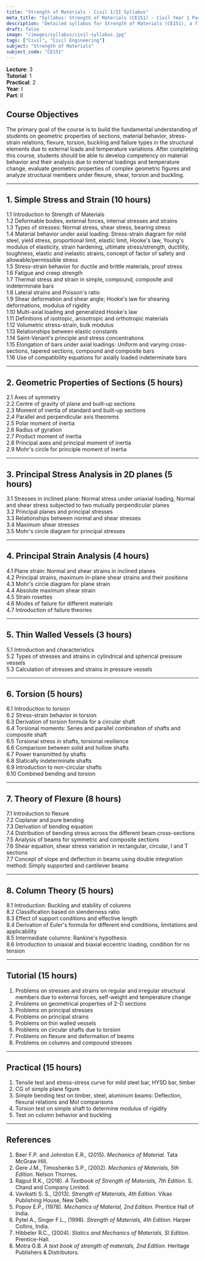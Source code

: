 ```yaml
---
title: "Strength of Materials - Civil I/II Syllabus"
meta_title: "Syllabus: Strength of Materials (CE151) - Civil Year 1 Part 2 | IOE Notes"
description: "Detailed syllabus for Strength of Materials (CE151), a first year, second part subject in the IOE Civil Engineering program."
draft: false
image: "/images/syllabus/civil-syllabus.jpg"
tags: ["Civil", "Civil Engineering"]
subject: "Strength of Materials"
subject_code: "CE151"
---
```


**Lecture**: 3  
**Tutorial**: 1  
**Practical**: 2  
**Year**: I  
**Part**: II  

## Course Objectives

The primary goal of the course is to build the fundamental understanding of students on geometric properties of sections, material behavior, stress-strain relations, flexure, torsion, buckling and failure types in the structural elements due to external loads and temperature variations. After completing this course, students should be able to develop competency on material behavior and their analysis due to external loadings and temperature change, evaluate geometric properties of complex geometric figures and analyze structural members under flexure, shear, torsion and buckling.

---

## 1. Simple Stress and Strain (10 hours)

1.1 Introduction to Strength of Materials  
1.2 Deformable bodies, external forces, internal stresses and strains  
1.3 Types of stresses: Normal stress, shear stress, bearing stress  
1.4 Material behavior under axial loading: Stress-strain diagram for mild steel, yield stress, proportional limit, elastic limit, Hooke's law, Young's modulus of elasticity, strain hardening, ultimate stress/strength, ductility, toughness, elastic and inelastic strains, concept of factor of safety and allowable/permissible stress  
1.5 Stress-strain behavior for ductile and brittle materials, proof stress  
1.6 Fatigue and creep strength  
1.7 Thermal stress and strain in simple, compound, composite and indeterminate bars  
1.8 Lateral strains and Poisson's ratio  
1.9 Shear deformation and shear angle; Hooke's law for shearing deformations, modulus of rigidity  
1.10 Multi-axial loading and generalized Hooke's law  
1.11 Definitions of isotropic, anisotropic and orthotropic materials  
1.12 Volumetric stress-strain, bulk modulus  
1.13 Relationships between elastic constants  
1.14 Saint-Venant's principle and stress concentrations  
1.15 Elongation of bars under axial loadings: Uniform and varying cross-sections, tapered sections, compound and composite bars  
1.16 Use of compatibility equations for axially loaded indeterminate bars  

---

## 2. Geometric Properties of Sections (5 hours)

2.1 Axes of symmetry  
2.2 Centre of gravity of plane and built-up sections  
2.3 Moment of inertia of standard and built-up sections  
2.4 Parallel and perpendicular axis theorems  
2.5 Polar moment of inertia  
2.6 Radius of gyration  
2.7 Product moment of inertia  
2.8 Principal axes and principal moment of inertia  
2.9 Mohr's circle for principle moment of inertia  

---

## 3. Principal Stress Analysis in 2D planes (5 hours)

3.1 Stresses in inclined plane: Normal stress under uniaxial loading, Normal and shear stress subjected to two mutually perpendicular planes  
3.2 Principal planes and principal stresses  
3.3 Relationships between normal and shear stresses  
3.4 Maximum shear stresses  
3.5 Mohr's circle diagram for principal stresses  

---

## 4. Principal Strain Analysis (4 hours)

4.1 Plane strain: Normal and shear strains in inclined planes  
4.2 Principal strains, maximum in-plane shear strains and their positions  
4.3 Mohr's circle diagram for plane strain  
4.4 Absolute maximum shear strain  
4.5 Strain rosettes  
4.6 Modes of failure for different materials  
4.7 Introduction of failure theories  

---

## 5. Thin Walled Vessels (3 hours)

5.1 Introduction and characteristics  
5.2 Types of stresses and strains in cylindrical and spherical pressure vessels  
5.3 Calculation of stresses and strains in pressure vessels  

---

## 6. Torsion (5 hours)

6.1 Introduction to torsion  
6.2 Stress-strain behavior in torsion  
6.3 Derivation of torsion formula for a circular shaft  
6.4 Torsional moments: Series and parallel combination of shafts and composite shaft  
6.5 Torsional stress in shafts, torsional resilience  
6.6 Comparison between solid and hollow shafts  
6.7 Power transmitted by shafts  
6.8 Statically indeterminate shafts  
6.9 Introduction to non-circular shafts  
6.10 Combined bending and torsion  

---

## 7. Theory of Flexure (8 hours)

7.1 Introduction to flexure  
7.2 Coplanar and pure bending  
7.3 Derivation of bending equation  
7.4 Distribution of bending stress across the different beam cross-sections  
7.5 Analysis of beams for symmetric and composite sections  
7.6 Shear equation, shear stress variation in rectangular, circular, I and T sections  
7.7 Concept of slope and deflection in beams using double integration method: Simply supported and cantilever beams  

---

## 8. Column Theory (5 hours)

8.1 Introduction: Buckling and stability of columns  
8.2 Classification based on slenderness ratio  
8.3 Effect of support conditions and effective length  
8.4 Derivation of Euler's formula for different end conditions, limitations and applicability  
8.5 Intermediate columns: Rankine's hypothesis  
8.6 Introduction to uniaxial and biaxial eccentric loading, condition for no tension  

---

## Tutorial (15 hours)

1. Problems on stresses and strains on regular and irregular structural members due to external forces, self-weight and temperature change  
2. Problems on geometrical properties of 2-D sections  
3. Problems on principal stresses  
4. Problems on principal strains  
5. Problems on thin walled vessels  
6. Problems on circular shafts due to torsion  
7. Problems on flexure and deformation of beams  
8. Problems on columns and compound stresses  

---

## Practical (15 hours)

1. Tensile test and stress-stress curve for mild steel bar, HYSD bar, timber  
2. CG of simple plane figure  
3. Simple bending test on timber, steel, aluminum beams: Deflection, flexural relations and MoI comparisons  
4. Torsion test on simple shaft to determine modulus of rigidity  
5. Test on column behavior and buckling  

---

## References

1. Beer F.P. and Johnston E.R., (2015). *Mechanics of Material*. Tata McGraw Hill.  
2. Gere J.M., Timoshenko S.P., (2002). *Mechanics of Materials, 5th Edition*. Nelson Thornes.  
3. Rajput R.K., (2018). *A Textbook of Strength of Materials, 7th Edition*. S. Chand and Company Limited.  
4. Vavikatti S. S., (2013). *Strength of Materials, 4th Edition*. Vikas Publishing House, New Delhi.  
5. Popov E.P., (1978). *Mechanics of Material, 2nd Edition*. Prentice Hall of India.  
6. Pytel A., Singer F.L., (1998). *Strength of Materials, 4th Edition*. Harper Collins, India.  
7. Hibbeler R.C., (2004). *Statics and Mechanics of Materials, SI Edition*. Prentice-Hall.  
8. Motra G.B. *A text book of strength of materials, 2nd Edition*. Heritage Publishers & Distributors.  